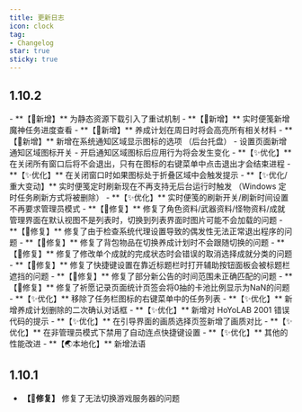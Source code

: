 ```yaml
---
title: 更新日志
icon: clock
tag:
- Changelog
star: true
sticky: true
---
```


## 1.10.2
<Badge text="最新版" type="tip" />
- **【🎉新增】** 为静态资源下载引入了重试机制
- **【🎉新增】** 实时便笺新增魔神任务进度查看
- **【🎉新增】** 养成计划在周日时将会高亮所有相关材料
- **【🎉新增】** 新增在系统通知区域显示图标的选项 （后台托盘）
- 设置页面新增通知区域图标开关
- 开启通知区域图标后应用行为将会发生变化
- **【✨优化】** 在关闭所有窗口后将不会退出，只有在图标的右键菜单中点击退出才会结束进程
- **【✨优化】** 在关闭窗口时如果图标处于折叠区域中会触发提示
- **【✨优化/重大变动】** 实时便笺定时刷新现在不再支持无后台运行时触发 （Windows 定时任务刷新方式将被删除）
- **【✨优化】** 实时便笺的刷新开关/刷新时间设置不再要求管理员模式
- **【🔨修复】** 修复了角色资料/武器资料/怪物资料/成就管理界面在默认视图不是列表时，切换到列表界面时图片可能不会加载的问题
- **【🔨修复】** 修复了由于检查系统代理设置导致的偶发性无法正常退出程序的问题
- **【🔨修复】** 修复了背包物品在切换养成计划时不会跟随切换的问题
- **【🔨修复】** 修复了修改单个成就的完成状态时会错误的取消选择成就分类的问题
- **【🔨修复】** 修复了快捷键设置在靠近标题栏时打开辅助按钮面板会被标题栏遮挡的问题
- **【🔨修复】** 修复了部分新公告的时间范围未正确匹配的问题
- **【🔨修复】** 修复了祈愿记录页面统计页签会将0抽的卡池比例显示为NaN的问题
- **【✨优化】** 移除了任务栏图标的右键菜单中的任务列表
- **【✨优化】** 新增养成计划删除的二次确认对话框
- **【✨优化】** 新增对 HoYoLAB 2001 错误代码的提示
- **【✨优化】** 在引导界面的画质选择页签新增了画质对比
- **【✨优化】** 在非管理员模式下禁用了自动连点快捷键设置
- **【✨优化】** 其他的性能改进
- **【🌏本地化】** 新增法语

## 1.10.1
<Badge text="hotfix" type="warning" />

- **【🔨修复】** 修复了无法切换游戏服务器的问题